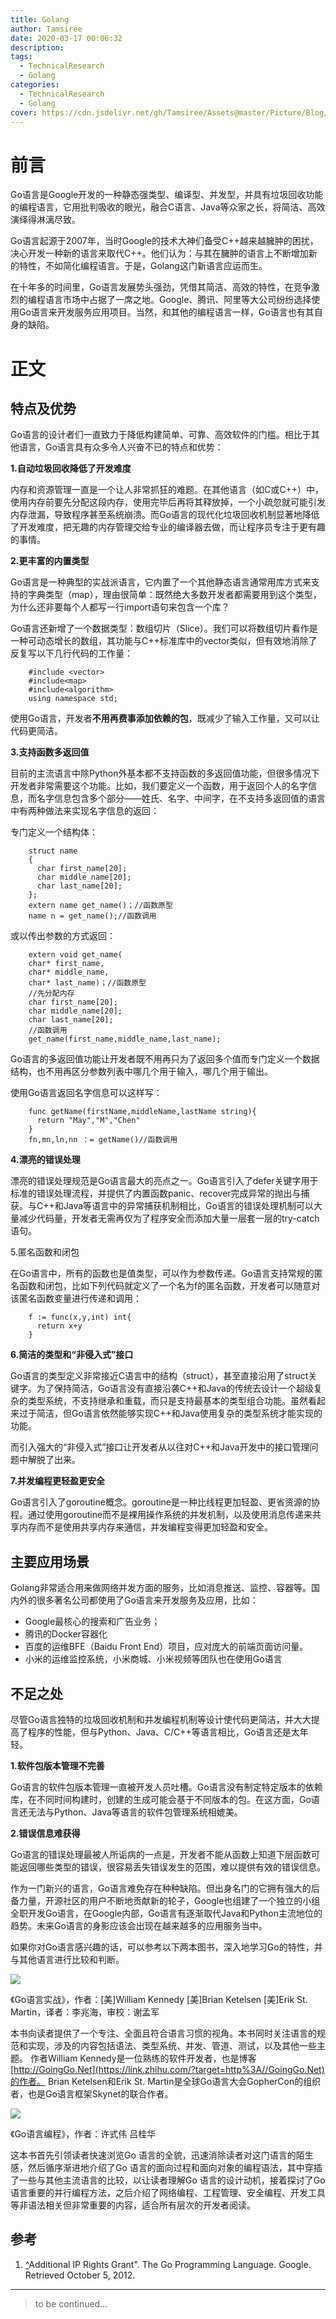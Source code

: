 ```yaml
---
title: Golang
author: Tamsiree
date: 2020-03-17 00:06:32
description:
tags:
  - TechnicalResearch
  - Golang
categories:
  - TechnicalResearch
  - Golang
cover: https://cdn.jsdelivr.net/gh/Tamsiree/Assets@master/Picture/Blog/Cover/bfhajlkdgahgf16617a.jpg
---
```

# 前言
Go语言是Google开发的一种静态强类型、编译型、并发型，并具有垃圾回收功能的编程语言，它用批判吸收的眼光，融合C语言、Java等众家之长，将简洁、高效演绎得淋漓尽致。

Go语言起源于2007年，当时Google的技术大神们备受C++越来越臃肿的困扰，决心开发一种新的语言来取代C++。他们认为：与其在臃肿的语言上不断增加新的特性，不如简化编程语言。于是，Golang这门新语言应运而生。

在十年多的时间里，Go语言发展势头强劲，凭借其简洁、高效的特性，在竞争激烈的编程语言市场中占据了一席之地。Google、腾讯、阿里等大公司纷纷选择使用Go语言来开发服务应用项目。当然，和其他的编程语言一样，Go语言也有其自身的缺陷。

# 正文

## 特点及优势

Go语言的设计者们一直致力于降低构建简单、可靠、高效软件的门槛。相比于其他语言，Go语言具有众多令人兴奋不已的特点和优势：

**1.自动垃圾回收降低了开发难度**

内存和资源管理一直是一个让人非常抓狂的难题。在其他语言（如C或C++）中，使用内存前要先分配这段内存，使用完毕后再将其释放掉，一个小疏忽就可能引发内存泄漏，导致程序甚至系统崩溃。而Go语言的现代化垃圾回收机制显著地降低了开发难度，把无趣的内存管理交给专业的编译器去做，而让程序员专注于更有趣的事情。

**2.更丰富的内置类型**

Go语言是一种典型的实战派语言，它内置了一个其他静态语言通常用库方式来支持的字典类型（map），理由很简单：既然绝大多数开发者都需要用到这个类型，为什么还非要每个人都写一行import语句来包含一个库？

Go语言还新增了一个数据类型：数组切片（Slice）。我们可以将数组切片看作是一种可动态增长的数组，其功能与C++标准库中的vector类似，但有效地消除了反复写以下几行代码的工作量：

```golang
    #include <vector>
    #include<map>
    #include<algorithm>
    using namespace std;
```

使用Go语言，开发者**不用再费事添加依赖的包**，既减少了输入工作量，又可以让代码更简洁。

**3.支持函数多返回值**

目前的主流语言中除Python外基本都不支持函数的多返回值功能，但很多情况下开发者非常需要这个功能。比如，我们要定义一个函数，用于返回个人的名字信息，而名字信息包含多个部分——姓氏、名字、中间字，在不支持多返回值的语言中有两种做法来实现名字信息的返回：

专门定义一个结构体：

```golang
    struct name
    {
      char first_name[20];
      char middle_name[20];
      char last_name[20];
    };
    extern name get_name()；//函数原型
    name n = get_name();//函数调用
```

或以传出参数的方式返回：

```golang
    extern void get_name(
    char* first_name,
    char* middle_name,
    char* last_name)；//函数原型
    //先分配内存
    char first_name[20];
    char middle_name[20];
    char last_name[20];
    //函数调用
    get_name(first_name,middle_name,last_name);
```
Go语言的多返回值功能让开发者既不用再只为了返回多个值而专门定义一个数据结构，也不用再区分参数列表中哪几个用于输入，哪几个用于输出。

使用Go语言返回名字信息可以这样写：

```golang
    func getName(firstName,middleName,lastName string){
      return "May","M","Chen"
    }
    fn,mn,ln,nn ：= getName()//函数调用
```

**4.漂亮的错误处理**

漂亮的错误处理规范是Go语言最大的亮点之一。Go语言引入了defer关键字用于标准的错误处理流程，并提供了内置函数panic、recover完成异常的抛出与捕获。与C++和Java等语言中的异常捕获机制相比，Go语言的错误处理机制可以大量减少代码量，开发者无需再仅为了程序安全而添加大量一层套一层的try-catch语句。

5.匿名函数和闭包

在Go语言中，所有的函数也是值类型，可以作为参数传递。Go语言支持常规的匿名函数和闭包，比如下列代码就定义了一个名为f的匿名函数，开发者可以随意对该匿名函数变量进行传递和调用：
```golang
    f := func(x,y,int) int{
      return x+y
    }
```
**6.简洁的类型和“非侵入式”接口**

Go语言的类型定义非常接近C语言中的结构（struct），甚至直接沿用了struct关键字。为了保持简洁，Go语言没有直接沿袭C++和Java的传统去设计一个超级复杂的类型系统，不支持继承和重载，而只是支持最基本的类型组合功能。虽然看起来过于简洁，但Go语言依然能够实现C++和Java使用复杂的类型系统才能实现的功能。

而引入强大的“非侵入式”接口让开发者从以往对C++和Java开发中的接口管理问题中解脱了出来。

**7.并发编程更轻盈更安全**

Go语言引入了goroutine概念。goroutine是一种比线程更加轻盈、更省资源的协程。通过使用goroutine而不是裸用操作系统的并发机制，以及使用消息传递来共享内存而不是使用共享内存来通信，并发编程变得更加轻盈和安全。

## 主要应用场景

Golang非常适合用来做网络并发方面的服务，比如消息推送、监控、容器等。国内外的很多著名公司都使用了Go语言来开发服务及应用，比如：

-   Google最核心的搜索和广告业务；
-   腾讯的Docker容器化
-   百度的运维BFE（Baidu Front End）项目，应对庞大的前端页面访问量。
-   小米的运维监控系统，小米商城、小米视频等团队也在使用Go语言

## 不足之处

尽管Go语言独特的垃圾回收机制和并发编程机制等设计使代码更简洁，并大大提高了程序的性能，但与Python、Java、C/C++等语言相比，Go语言还是太年轻。

**1.软件包版本管理不完善**

Go语言的软件包版本管理一直被开发人员吐槽。Go语言没有制定特定版本的依赖库，在不同时间构建时，创建的生成可能会基于不同版本的包。在这方面，Go语言还无法与Python、Java等语言的软件包管理系统相媲美。

**2.错误信息难获得**

Go语言的错误处理最被人所诟病的一点是，开发者不能从函数上知道下层函数可能返回哪些类型的错误，很容易丢失错误发生的范围，难以提供有效的错误信息。

作为一门新兴的语言，Go语言难免存在种种缺陷。但出身名门的它拥有强大的后备力量，开源社区的用户不断地贡献新的轮子，Google也组建了一个独立的小组全职开发Go语言，在Google内部，Go语言有逐渐取代Java和Python主流地位的趋势。未来Go语言的身影应该会出现在越来越多的应用服务当中。

如果你对Go语言感兴趣的话，可以参考以下两本图书，深入地学习Go的特性，并与其他语言进行比较和判断。

![](https://pic1.zhimg.com/v2-c641082382a5c9a1605df0965eef3490_b.jpg)

《Go语言实战》，作者：\[美\]William Kennedy \[美\]Brian Ketelsen \[美\]Erik St. Martin，译者：李兆海，审校：谢孟军

本书向读者提供了一个专注、全面且符合语言习惯的视角。本书同时关注语言的规范和实现，涉及的内容包括语法、类型系统、并发、管道、测试，以及其他一些主题。 作者William Kennedy是一位熟练的软件开发者，也是博客[http://GoingGo.Net](https://link.zhihu.com/?target=http%3A//GoingGo.Net)的作者。 Brian Ketelsen和Erik St. Martin是全球Go语言大会GopherCon的组织者，也是Go语言框架Skynet的联合作者。

![](https://pic1.zhimg.com/v2-53643ebde03b6d4c31fb21b0240dd63c_b.jpg)

《Go语言编程》，作者：许式伟 吕桂华

这本书首先引领读者快速浏览Go 语言的全貌，迅速消除读者对这门语言的陌生感，然后循序渐进地介绍了Go 语言的面向过程和面向对象的编程语法，其中穿插了一些与其他主流语言的比较，以让读者理解Go 语言的设计动机，接着探讨了Go 语言重要的并行编程方法，之后介绍了网络编程、工程管理、安全编程、开发工具等非语法相关但非常重要的内容，适合所有层次的开发者阅读。

## 参考

1.  [^](#ref_1_0)Additional IP Rights Grant". The Go Programming Language. Google. Retrieved October 5, 2012.

---
> to be continued...
